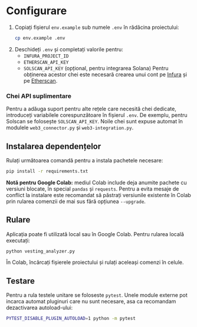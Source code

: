 # Configurare

1. Copiați fișierul `env.example` sub numele `.env` în rădăcina proiectului:
   ```bash
   cp env.example .env
   ```
2. Deschideți `.env` și completați valorile pentru:
   - `INFURA_PROJECT_ID`
   - `ETHERSCAN_API_KEY`
   - `SOLSCAN_API_KEY` (opțional, pentru integrarea Solana)
   Pentru obținerea acestor chei este necesară crearea unui cont pe [Infura](https://infura.io/) și pe [Etherscan](https://etherscan.io/).

### Chei API suplimentare

Pentru a adăuga suport pentru alte rețele care necesită chei dedicate,
introduceți variabilele corespunzătoare în fișierul `.env`.
De exemplu, pentru Solscan se folosește `SOLSCAN_API_KEY`.
Noile chei sunt expuse automat în modulele `web3_connector.py` și
`web3-integration.py`.

## Instalarea dependențelor

Rulați următoarea comandă pentru a instala pachetele necesare:
```bash
pip install -r requirements.txt
```

**Notă pentru Google Colab:** mediul Colab include deja anumite pachete cu
versiuni blocate, în special `pandas` și `requests`. Pentru a evita mesaje de
conflict la instalare este recomandat să păstrați versiunile existente în Colab
prin rularea comenzii de mai sus fără opțiunea `--upgrade`.

## Rulare

Aplicația poate fi utilizată local sau în Google Colab. Pentru rularea locală executați:
```bash
python vesting_analyzer.py
```
În Colab, încărcați fișierele proiectului și rulați aceleași comenzi în celule.


## Testare

Pentru a rula testele unitare se foloseste `pytest`. Unele module externe pot incarca automat pluginuri care nu sunt necesare, asa ca recomandam dezactivarea autoload-ului:
```bash
PYTEST_DISABLE_PLUGIN_AUTOLOAD=1 python -m pytest
```
